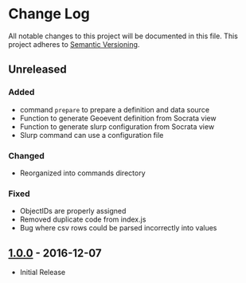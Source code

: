 # Change Log
All notable changes to this project will be documented in this file.
This project adheres to [Semantic Versioning](http://semver.org/).

## Unreleased
### Added
* command `prepare` to prepare a definition and data source
* Function to generate Geoevent definition from Socrata view
* Function to generate slurp configuration from Socrata view
* Slurp command can use a configuration file

### Changed
* Reorganized into commands directory

### Fixed
* ObjectIDs are properly assigned
* Removed duplicate code from index.js
* Bug where csv rows could be parsed incorrectly into values

## [1.0.0] - 2016-12-07
* Initial Release

[1.0.0]: https://github.com/dmfenton/fatstraw/releases/tag/v1.0.0
